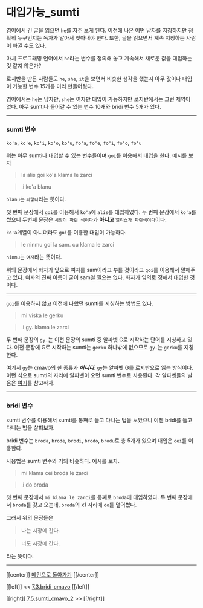 # 대입가능_sumti

영어에서 긴 글을 읽으면 `he`를 자주 보게 된다. 이전에 나온 어떤 남자를 지칭하지만 정확히 누구인지는 독자가 알아서 찾아내야 한다. 또한, 글을 읽으면서 계속 지칭하는 사람이 바뀔 수도 있다.

마치 프로그래밍 언어에서 `he`라는 변수를 정의해 놓고 계속해서 새로운 값을 대입하는 것 같지 않은가?

로지반을 만든 사람들도 `he`, `she`, `it`을 보면서 비슷한 생각을 했는지 아무 값이나 대입이 가능한 변수 15개를 미리 만들어뒀다.

영어에서는 `he`는 남자만, `she`는 여자만 대입이 가능하지만 로지반에서는 그런 제약이 없다. 아무 sumti나 들어갈 수 있는 변수 10개와 bridi 변수 5개가 있다.

---

### sumti 변수

`ko'a`, `ko'e`, `ko'i`, `ko'o`, `ko'u`, `fo'a`, `fo'e`, `fo'i`, `fo'o`, `fo'u`

위는 아무 sumti나 대입할 수 있는 변수들이며 `goi`를 이용해서 대입을 한다. 예시를 보자

> la alis goi ko'a klama le zarci

> .i ko'a blanu

`blanu`는 `파랗다`라는 뜻이다.

첫 번째 문장에서 `goi`를 이용해서 `ko'a`에 `alis`를 대입하였다. 두 번째 문장에서 `ko'a`를 썼으니 두번째 문장은 `시장이 파란 색이다`가 **아니고** `앨리스가 파란색이다`이다.

`ko'a`계열이 아니더라도 `goi`를 이용한 대입이 가능하다.

> le ninmu goi la sam. cu klama le zarci

`ninmu`는 `여자`라는 뜻이다.

위의 문장에서 화자가 앞으로 여자를 sam이라고 부를 것이라고 `goi`를 이용해서 말해주고 있다. 여자의 진짜 이름이 굳이 sam일 필요는 없다. 화자가 임의로 정해서 대입한 것이다.

---

`goi`를 이용하지 않고 이전에 나왔던 sumti를 지칭하는 방법도 있다.

> mi viska le gerku

> .i gy. klama le zarci

두 번째 문장의 `gy.`는 이전 문장의 sumti 중 알파벳 G로 시작하는 단어를 지칭하고 있다. 이전 문장에 G로 시작하는 sumti는 `gerku` 하나밖에 없으므로 `gy.`는 `gerku`를 지칭한다.

여기서 `gy`는 cmavo의 한 종류가 ***아니다***. `gy`는 알파벳 G를 로지반으로 읽는 방식이다. 이런 식으로 sumti의 자리에 알파벳이 오면 sumti 변수로 사용된다. 각 알파벳들의 발음은 [여기](03_00_문자.html#알파벳)를 참고하자.

---

### bridi 변수

sumti 변수를 이용해서 sumti를 통째로 들고 다니는 법을 보았으니 이젠 bridi를 들고 다니는 법을 살펴보자.

bridi 변수는 `broda`, `brode`, `brodi`, `brodo`, `brodu`로 총 5개가 있으며 대입은 `cei`를 이용한다.

사용법은 sumti 변수와 거의 비슷하다. 예시를 보자.

> mi klama cei broda le zarci

> .i do broda

첫 번째 문장에서 `mi klama le zarci`를 통째로 `broda`에 대입하였다. 두 번째 문장에서 `broda`를 갖고 오는데, `broda`의 x1 자리에 `do`를 덮어썼다.

그래서 위의 문장들은

> 나는 시장에 간다.

> 너도 시장에 간다.

라는 뜻이다.

---

[[center]]
[메인으로 돌아가기](index.html)
[[/center]]

[[left]]
<< [7.3.bridi_cmavo](07_03_bridi_cmavo.html)
[[/left]]

[[right]]
[7.5.sumti_cmavo_2](07_05_sumti_cmavo_2.html) >>
[[/right]]